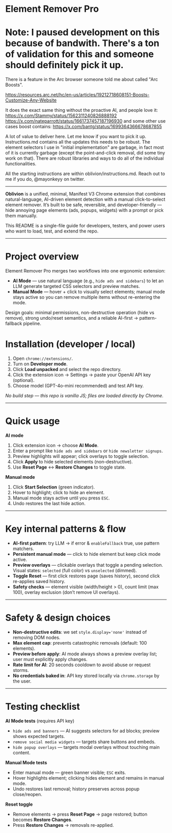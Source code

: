 # Element Remover Pro

# Note: I paused development on this because of bandwith. There's a ton of validation for this and someone should definitely pick it up.

There is a feature in the Arc browser someone told me about called "Arc Boosts". 

https://resources.arc.net/hc/en-us/articles/19212718608151-Boosts-Customize-Any-Website

It does the exact same thing without the proactive AI, and people love it:
https://x.com/Stammy/status/1562311240826888192
https://x.com/nateparrott/status/1661737457187196930
and some other use cases boost contains: https://x.com/bantg/status/1699364366678687855

A lot of value to deliver here. Let me know if you want to pick it up. 
Instructions.md contains all the updates this needs to be robust. The element selectors I use in "initial implementation" are garbage, in fact most of it is currently garbage (except the point-and-click removal, did some tiny work on that). There are robust libraries and ways to do all of the individual functionalities. 

All the starting instructions are within oblivion/instructions.md. Reach out to me if you do, @mayonkeyy on twitter.

---

**Oblivion** is a unified, minimal, Manifest V3 Chrome extension that combines natural-language, AI-driven element detection with a manual click-to-select element remover. It’s built to be safe, reversible, and developer-friendly — hide annoying page elements (ads, popups, widgets) with a prompt or pick them manually.

This README is a single-file guide for developers, testers, and power users who want to load, test, and extend the repo.

---

# Project overview

Element Remover Pro merges two workflows into one ergonomic extension:

* **AI Mode** — use natural language (e.g., `hide ads and sidebars`) to let an LLM generate targeted CSS selectors and preview matches.
* **Manual Mode** — hover + click to visually select elements; manual mode stays active so you can remove multiple items without re-entering the mode.

Design goals: minimal permissions, non-destructive operation (hide vs remove), strong undo/reset semantics, and a reliable AI-first → pattern-fallback pipeline.


# Installation (developer / local)

1. Open `chrome://extensions/`.
2. Turn on **Developer mode**.
3. Click **Load unpacked** and select the repo directory.
4. Click the extension icon → Settings → paste your OpenAI API key (optional).
5. Choose model (GPT-4o-mini recommended) and test API key.

*No build step — this repo is vanilla JS; files are loaded directly by Chrome.*

---

# Quick usage

**AI mode**

1. Click extension icon → choose **AI Mode**.
2. Enter a prompt like `hide ads and sidebars` or `hide newsletter signups`.
3. Preview highlights will appear; click overlays to toggle selection.
4. Click **Apply** to hide selected elements (non-destructive).
5. Use **Reset Page** ↔ **Restore Changes** to toggle state.

**Manual mode**

1. Click **Start Selection** (green indicator).
2. Hover to highlight; click to hide an element.
3. Manual mode stays active until you press `ESC`.
4. Undo restores the last hide action.

---


# Key internal patterns & flow

* **AI-first pattern**: try LLM → if error & `enableFallback` true, use pattern matchers.
* **Persistent manual mode** — click to hide element but keep click mode active.
* **Preview overlays** — clickable overlays that toggle a pending selection. Visual states: `selected` (full color) vs `unselected` (dimmed).
* **Toggle Reset** — first click restores page (saves history), second click re-applies saved history.
* **Safety checks** — element visible (width/height > 0), count limit (max 100), overlay exclusion (don’t remove UI overlays).

---

# Safety & design choices

* **Non-destructive edits**: we set `style.display='none'` instead of removing DOM nodes.
* **Max element cap**: prevents catastrophic removals (default: 100 elements).
* **Preview before apply**: AI mode always shows a preview overlay list; user must explicitly apply changes.
* **Rate limit for AI**: 20 seconds cooldown to avoid abuse or request storms.
* **No credentials baked in**: API key stored locally via `chrome.storage` by the user.

---

# Testing checklist

**AI Mode tests** (requires API key)

* `hide ads and banners` — AI suggests selectors for ad blocks; preview shows expected targets.
* `remove social media widgets` — targets share buttons and embeds.
* `hide popup overlays` — targets modal overlays without touching main content.

**Manual Mode tests**

* Enter manual mode — green banner visible; `ESC` exits.
* Hover highlights element; clicking hides element and remains in manual mode.
* Undo restores last removal; history preserves across popup close/reopen.

**Reset toggle**

* Remove elements → press **Reset Page** → page restored; button becomes **Restore Changes**.
* Press **Restore Changes** → removals re-applied.


